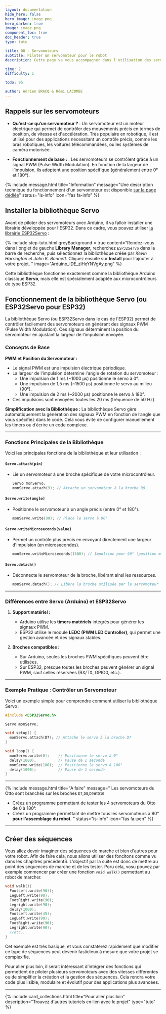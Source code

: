 ```yaml
---
layout: documentation
hide_hero: false
hero_image: image.png
hero_darken: true
image: image.png
component_toc: true
doc_header: true
type: tuto

title: 08 - Servomoteurs
subtitle: Piloter un servomoteur pour le robot
description: Cette page va vous accompagner dans l'utilisation des servomoteurs sur le Otto-MKS

time: 2
difficulty: 1

todo: 95

author: Adrien BRACQ & Rémi LACOMBE
---
```


## Rappels sur les servomoteurs

- **Qu’est-ce qu’un servomoteur ?** :
  Un servomoteur est un moteur électrique qui permet de contrôler des mouvements précis en termes de position, de vitesse et d'accélération. Très populaire en robotique, il est utilisé pour des applications nécessitant un contrôle précis, comme les bras robotiques, les voitures télécommandées, ou les systèmes de caméra motorisée.


- **Fonctionnement de base :** :
  Les servomoteurs se contrôlent grâce à un signal PWM (Pulse Width Modulation). En fonction de la largeur de l’impulsion, ils adoptent une position spécifique (généralement entre 0° et 180°).

{% include message.html 
title="Information" 
message="Une description technique du fonctionnement d'un servomoteur est disponible [sur la page dédiée](../../hardware/servomotor)" 
status="is-info" 
icon="fas fa-info" %}

## Installer la bibliothèque Servo

Avant de piloter des servomoteurs avec Arduino, il va falloir installer une librairie développée pour l'ESP32. Dans ce cadre, vous pouvez utiliser [la librairie ESP32Servo](https://madhephaestus.github.io/ESP32Servo/annotated.html) :

{% include step-tuto.html 
greyBackground = true
content="Rendez-vous dans l'onglet de gauche **Library Manager**, recherchez `ESP32Servo` dans la barre de recherche, puis sélectionnez la bibliothèque créée par *Kevin Harrington et John K. Bennett.* Cliquez ensuite sur **Install** pour l'ajouter à votre projet.
" 
image="Arduino_IDE_zlHeYNVgAy.png" 
%}

Cette bibliothèque fonctionne exactement comme la bibliothèque Arduino classique **Servo**, mais elle est spécialement adaptée aux microcontrôleurs de type ESP32.

## Fonctionnement de la bibliothèque Servo (ou ESP32Servo pour ESP32)

La bibliothèque Servo (ou ESP32Servo dans le cas de l'ESP32) permet de contrôler facilement des servomoteurs en générant des signaux PWM (Pulse Width Modulation). Ces signaux déterminent la position du servomoteur en ajustant la largeur de l'impulsion envoyée.

### Concepts de Base

**PWM et Position du Servomoteur :**

  - Le signal PWM est une impulsion électrique périodique.
  - La largeur de l'impulsion détermine l'angle de rotation du servomoteur :
    - Une impulsion de 1 ms (~1000 µs) positionne le servo à 0°.
    - Une impulsion de 1,5 ms (~1500 µs) positionne le servo au milieu (90°).
    - Une impulsion de 2 ms (~2000 µs) positionne le servo à 180°.
  - Ces impulsions sont envoyées toutes les 20 ms (fréquence de 50 Hz).

**Simplification avec la Bibliothèque :** La bibliothèque Servo gère automatiquement la génération des signaux PWM en fonction de l’angle que vous spécifiez dans le code. Cela vous évite de configurer manuellement les timers ou d’écrire un code complexe.

---

### Fonctions Principales de la Bibliothèque

Voici les principales fonctions de la bibliothèque et leur utilisation :

#### `Servo.attach(pin)`
   - Lie un servomoteur à une broche spécifique de votre microcontrôleur.
     ```cpp
     Servo monServo;
     monServo.attach(9); // Attache un servomoteur à la broche D9
     ```

#### `Servo.write(angle)`
   - Positionne le servomoteur à un angle précis (entre 0° et 180°).
     ```cpp
     monServo.write(90); // Place le servo à 90°
     ```

#### `Servo.writeMicroseconds(value)`
   - Permet un contrôle plus précis en envoyant directement une largeur d'impulsion (en microsecondes).
     ```cpp
     monServo.writeMicroseconds(1500); // Impulsion pour 90° (position médiane)
     ```

#### `Servo.detach()`
   - Déconnecte le servomoteur de la broche, libérant ainsi les ressources.
     ```cpp
     monServo.detach(); // Libère la broche utilisée par le servomoteur
     ```

---

### Différences entre Servo (Arduino) et ESP32Servo
1. **Support matériel :**
   - Arduino utilise les **timers matériels** intégrés pour générer les signaux PWM.
   - ESP32 utilise le module **LEDC (PWM LED Controller)**, qui permet une gestion avancée et des signaux stables.

2. **Broches compatibles :**
   - Sur Arduino, seules les broches PWM spécifiques peuvent être utilisées.
   - Sur ESP32, presque toutes les broches peuvent générer un signal PWM, sauf celles réservées (RX/TX, GPIO0, etc.).

---

### Exemple Pratique : Contrôler un Servomoteur
Voici un exemple simple pour comprendre comment utiliser la bibliothèque Servo :

```cpp
#include <ESP32Servo.h>

Servo monServo;

void setup() {
  monServo.attach(D7); // Attache le servo à la broche D7
}

void loop() {
  monServo.write(0);    // Positionne le servo à 0°
  delay(1000);          // Pause de 1 seconde
  monServo.write(180);  // Positionne le servo à 180°
  delay(1000);          // Pause de 1 seconde
}
```

---

{% include message.html 
title="A faire" 
message="
Les servomoteurs du Otto sont branchés sur les broches `D7`,`D8`,`D9`et`D10`

- Créez un programme permettant de tester les 4 servomoteurs du Otto de 0 à 180°.
- Créez un programme permettant de mettre tous les servomoteurs à 90° **pour l'assemblage du robot**.
" 
status="is-info" 
icon="fas fa-pen" %}

---

## Créer des séquences

Vous allez devoir imaginer des séquences de marche et bien d'autres pour votre robot. Afin de faire cela, nous allons utiliser des foncitons comme vu dans les chapitres précédentS. L'objectif par la suite est donc de mettre au point des séquences de marche et de les tester. Poru cela, vosu pouvez par exemple commencer par créer une fonction `void walk()` permettant au robot de marcher. 

```cpp
void walk(){
  FootLeft.write(90));
  LegLeft.write(90);
  FootRight.write(90);
  Legright.write(90);
  delay(1000);
  FootLeft.write(45);
  LegLeft.write(90);
  FootRight.write(90);
  Legright.write(90);
  //etc...
}
```

Cet exemple est très basique, et vous constaterez rapidement que modifier ce type de séquences peut devenir fastidieux à mesure que votre projet se complexifie. 

Pour aller plus loin, il serait intéressant d'intégrer des fonctions qui permettent de piloter plusieurs servomoteurs avec des vitesses différentes ou de simplifier la création et la gestion des séquences. Cela rendra votre code plus lisible, modulaire et évolutif pour des applications plus avancées.

---

{%
  include card_collections.html
  title="Pour aller plus loin"
  description="Trouvez d'autres tutoriels en lien avec le projet"
  type="tuto"
%}